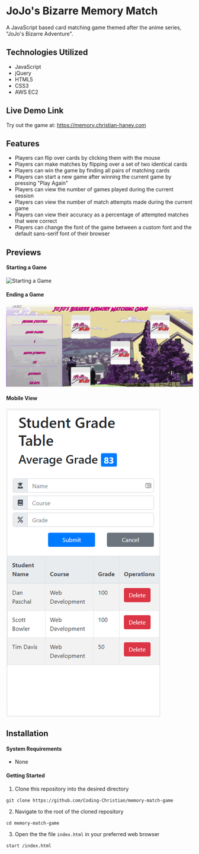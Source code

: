 # JoJo's Bizarre Memory Match
A JavaScript based card matching game themed after the anime series, "JoJo's Bizarre Adventure".

## Technologies Utilized
- JavaScript
- jQuery
- HTML5
- CSS3
- AWS EC2

## Live Demo Link
Try out the game at: https://memory.christian-haney.com

## Features
- Players can flip over cards by clicking them with the mouse
- Players can make matches by flipping over a set of two identical cards
- Players can win the game by finding all pairs of matching cards
- Players can start a new game after winning the current game by pressing "Play Again"
- Players can view the number of games played during the current session
- Players can view the number of match attempts made during the current game
- Players can view their accuracy as a percentage of attempted matches that were correct
- Players can change the font of the game between a custom font and the default sans-serif font of their browser

## Previews
#### Starting a Game
![Starting a Game](features/starting-a-game.gif)

#### Ending a Game
![Ending a Game](features/ending-a-game.gif)

#### Mobile View
![Mobile View](features/mobile-view.png)

## Installation
#### System Requirements
- None
#### Getting Started
1. Clone this repository into the desired directory
```
git clone https://github.com/Coding-Christian/memory-match-game
```
2. Navigate to the root of the cloned repository
```
cd memory-match-game
```
3. Open the the file `index.html` in your preferred web browser
```
start /index.html
```
